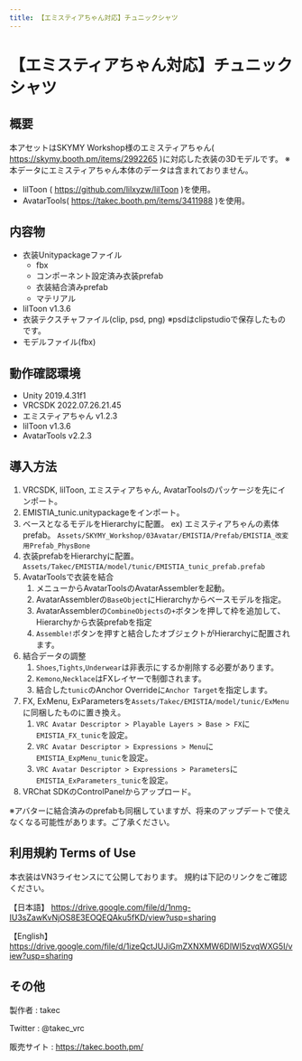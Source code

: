 ```yaml
---
title: 【エミスティアちゃん対応】チュニックシャツ
---
```


# 【エミスティアちゃん対応】チュニックシャツ

## 概要
本アセットはSKYMY Workshop様のエミスティアちゃん( https://skymy.booth.pm/items/2992265 )に対応した衣装の3Dモデルです。
※本データにエミスティアちゃん本体のデータは含まれておりません。

* lilToon ( https://github.com/lilxyzw/lilToon )を使用。
* AvatarTools( https://takec.booth.pm/items/3411988 )を使用。

## 内容物
* 衣装Unitypackageファイル
  * fbx
  * コンポーネント設定済み衣装prefab
  * 衣装結合済みprefab
  * マテリアル
* lilToon v1.3.6
* 衣装テクスチャファイル(clip, psd, png)
  ※psdはclipstudioで保存したものです。
* モデルファイル(fbx)

## 動作確認環境
* Unity 2019.4.31f1
* VRCSDK 2022.07.26.21.45
* エミスティアちゃん v1.2.3
* lilToon v1.3.6
* AvatarTools v2.2.3

## 導入方法
1. VRCSDK, lilToon, エミスティアちゃん, AvatarToolsのパッケージを先にインポート。
2. EMISTIA_tunic.unitypackageをインポート。
3. ベースとなるモデルをHierarchyに配置。
   ex) エミスティアちゃんの素体prefab。
   `Assets/SKYMY_Workshop/03Avatar/EMISTIA/Prefab/EMISTIA_改変用Prefab_PhysBone`
4. 衣装prefabをHierarchyに配置。
   `Assets/Takec/EMISTIA/model/tunic/EMISTIA_tunic_prefab.prefab`
5. AvatarToolsで衣装を結合
   1. メニューからAvatarToolsのAvatarAssemblerを起動。
   2. AvatarAssemblerの`BaseObject`にHierarchyからベースモデルを指定。
   3. AvatarAssemblerの`CombineObjects`の`+`ボタンを押して枠を追加して、Hierarchyから衣装prefabを指定
   4. `Assemble!`ボタンを押すと結合したオブジェクトがHierarchyに配置されます。
6. 結合データの調整
   1. `Shoes`,`Tights`,`Underwear`は非表示にするか削除する必要があります。
   2. `Kemono`,`Necklace`はFXレイヤーで制御されます。
   3. 結合した`tunic`のAnchor Overrideに`Anchor Target`を指定します。
7. FX, ExMenu, ExParametersを`Assets/Takec/EMISTIA/model/tunic/ExMenu`に同梱したものに置き換え。
   1. `VRC Avatar Descriptor > Playable Layers > Base > FX`に`EMISTIA_FX_tunic`を設定。
   2. `VRC Avatar Descriptor > Expressions > Menu`に`EMISTIA_ExpMenu_tunic`を設定。
   3. `VRC Avatar Descriptor > Expressions > Parameters`に`EMISTIA_ExParameters_tunic`を設定。
8. VRChat SDKのControlPanelからアップロード。

※アバターに結合済みのprefabも同梱していますが、将来のアップデートで使えなくなる可能性があります。ご了承ください。

## 利用規約 Terms of Use
本衣装はVN3ライセンスにて公開しております。
規約は下記のリンクをご確認ください。

【日本語】
https://drive.google.com/file/d/1nmg-IU3sZawKvNjOS8E3EOQEQAku5fKD/view?usp=sharing

【English】
https://drive.google.com/file/d/1izeQctJUJiGmZXNXMW6DlWI5zvqWXG5I/view?usp=sharing

## その他
製作者
: takec

Twitter
: @takec_vrc

販売サイト
: https://takec.booth.pm/